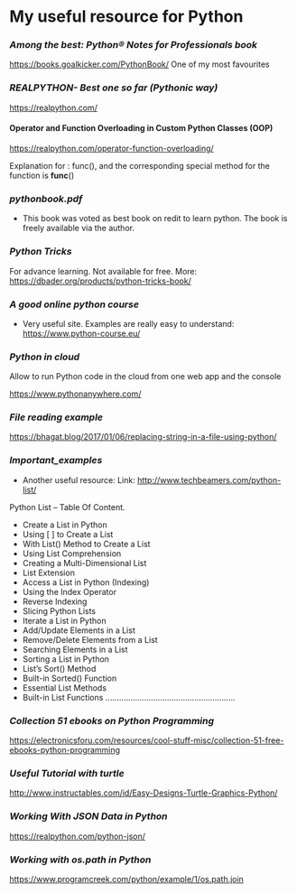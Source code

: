# My useful resource for Python
### *Among the best: Python® Notes for Professionals book*
https://books.goalkicker.com/PythonBook/
One of my most favourites

### *REALPYTHON- Best one so far (Pythonic way)*
https://realpython.com/

#### Operator and Function Overloading in Custom Python Classes (OOP)
https://realpython.com/operator-function-overloading/

Explanation for : func(), and the corresponding special method for the function is __func__()

### *pythonbook.pdf* 
- This book was voted as best book on redit to learn python. The book is freely available via the author. 

### *Python Tricks* 
For advance learning. Not available for free. 
More: https://dbader.org/products/python-tricks-book/

### *A good online python course*
- Very useful site. Examples are really easy to understand: https://www.python-course.eu/

### *Python in cloud* 
Allow to run Python code in the cloud from one web app and the console

https://www.pythonanywhere.com/

### *File reading example*
https://bhagat.blog/2017/01/06/replacing-string-in-a-file-using-python/

### *Important_examples*
- Another useful resource: Link: http://www.techbeamers.com/python-list/

Python List – Table Of Content.
- Create a List in Python
- Using [ ] to Create a List
- With List() Method to Create a List
- Using List Comprehension
- Creating a Multi-Dimensional List
- List Extension
- Access a List in Python (Indexing)
- Using the Index Operator
- Reverse Indexing
- Slicing Python Lists
- Iterate a List in Python
- Add/Update Elements in a List
- Remove/Delete Elements from a List
- Searching Elements in a List
- Sorting a List in Python
- List’s Sort() Method
- Built-in Sorted() Function
- Essential List Methods
- Built-in List Functions
.........................................................
### *Collection 51 ebooks on Python Programming*

https://electronicsforu.com/resources/cool-stuff-misc/collection-51-free-ebooks-python-programming

### *Useful Tutorial with turtle*

http://www.instructables.com/id/Easy-Designs-Turtle-Graphics-Python/

### *Working With JSON Data in Python*
https://realpython.com/python-json/

### *Working with os.path in Python*
https://www.programcreek.com/python/example/1/os.path.join
